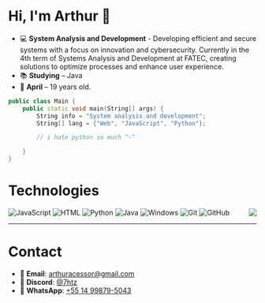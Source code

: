 # Hi, I'm Arthur 👋
- 💻 **System Analysis and Development** - ​​Developing efficient and secure systems with a focus on innovation and cybersecurity. Currently in the 4th term of Systems Analysis and Development at FATEC, creating solutions to optimize processes and enhance user experience.
- 📚 **Studying** – Java
- 📅 **April** – 19 years old.

```cpp
public class Main {
    public static void main(String[] args) {
        String info = "System analysis and development";
        String[] lang = {"Web", "JavaScript", "Python"};

        // i hate python so much ^-^

    }
}
```

# Technologies
<img align="right" src="https://media4.giphy.com/media/v1.Y2lkPTc5MGI3NjExYno5aGdyanp3b28xMm51aG8ydnh6a3ZiYWZudGw0dmw3a2hscDA5NCZlcD12MV9pbnRlcm5hbF9naWZfYnlfaWQmY3Q9cw/vfTnz2QVJ1ip2/giphy.gif">
<div align="left">
    <div>
      <img alt="JavaScript" src="https://shields.io/badge/JavaScript-000000?style=for-the-badge&logo=JavaScript&logoColor=yellow">
      <img alt="HTML" src="https://img.shields.io/badge/HTML-000000?style=for-the-badge&logo=html5&logoColor=orange"> 
      <img alt="Python" src="https://img.shields.io/badge/python-000000?style=for-the-badge&logo=python&logoColor=blue">
      <img alt="Java" src="https://img.shields.io/badge/Java-000000?style=for-the-badge&logo=openjdk&logoColor=orange">
      <img alt="Windows" src="https://img.shields.io/badge/windows-000000?style=for-the-badge&logo=windows">
      <img alt="Git" src="https://img.shields.io/badge/git-000000?style=for-the-badge&logo=git">
      <img alt="GitHub" src="https://img.shields.io/badge/github-000000?style=for-the-badge&logo=github">
    </div>
    <hr height="1">
  </div>

# Contact
- 📧 **Email**: [arthuracessor@gmail.com](mailto:arthuracessor@gmail.com)
- 💬 **Discord**: [@7htz](https://discordapp.com/users/706220524870828162)  
- 📱 **WhatsApp**: [+55 14 99879-5043](https://wa.me/5514998795043)  
